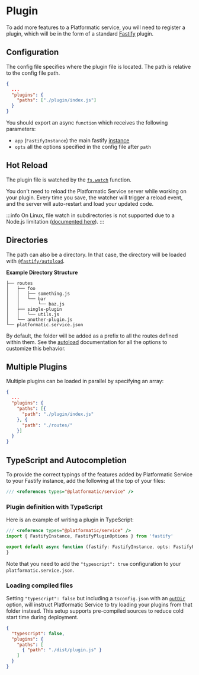 # Plugin

To add more features to a Platformatic service, you will need to register a plugin, which will be in the form of a standard [Fastify](https://fastify.io) plugin.

## Configuration

The config file specifies where the plugin file is located. The path is relative to the config file path.

```json title="platformatic.json"
{
  ...
  "plugins": {
    "paths": ["./plugin/index.js"]
  }
}
```

You should export an async `function` which receives the following parameters:

- `app` (`FastifyInstance`) the main fastify [instance](https://www.fastify.io/docs/latest/Reference/Server/#instance)
- `opts` all the options specified in the config file after `path`

## Hot Reload

The plugin file is watched by the [`fs.watch`](https://nodejs.org/api/fs.html#fspromiseswatchfilename-options) function.

You don't need to reload the Platformatic Service server while working on your plugin. Every time you save, the watcher will trigger a reload event, and the server will auto-restart and load your updated code.

:::info
On Linux, file watch in subdirectories is not supported due to a Node.js limitation ([documented here](https://nodejs.org/api/fs.html#caveats)).
:::


## Directories

The path can also be a directory. In that case, the directory will be loaded with [`@fastify/autoload`](https://github.com/fastify/fastify-autoload).

**Example Directory Structure**

```
├── routes
│   ├── foo
│   │   ├── something.js
│   │   └── bar
│   │       └── baz.js
│   ├── single-plugin
│   │   └── utils.js
│   └── another-plugin.js
└── platformatic.service.json
```

By default, the folder will be added as a prefix to all the routes defined within them.
See the [autoload](../runtime/configuration.md#autoload) documentation for all the options to customize this behavior.

## Multiple Plugins

Multiple plugins can be loaded in parallel by specifying an array:

```json
{
  ...
  "plugins": {
    "paths": [{
      "path": "./plugin/index.js"
    }, {
      "path": "./routes/"
    }]
  }
}
```

## TypeScript and Autocompletion

To provide the correct typings of the features added by Platformatic Service to your Fastify instance, add the following at the top of your files:

```js
/// <references types="@platformatic/service" />
```

### Plugin definition with TypeScript

Here is an example of writing a plugin in TypeScript:

```ts
/// <reference types="@platformatic/service" />
import { FastifyInstance, FastifyPluginOptions } from 'fastify'

export default async function (fastify: FastifyInstance, opts: FastifyPluginOptions) {
}
```

Note that you need to add the `"typescript": true` configuration to your `platformatic.service.json`.

### Loading compiled files

Setting `"typescript": false` but including a `tsconfig.json` with an [`outDir`](https://www.typescriptlang.org/tsconfig#outDir)
option, will instruct Platformatic Service to try loading your plugins from that folder instead.
This setup supports pre-compiled sources to reduce cold start time during deployment.

```json title="Example Configuration"
{
  "typescript": false,
  "plugins": {
    "paths": [
      { "path": "./dist/plugin.js" }
    ]
  }
}
```


